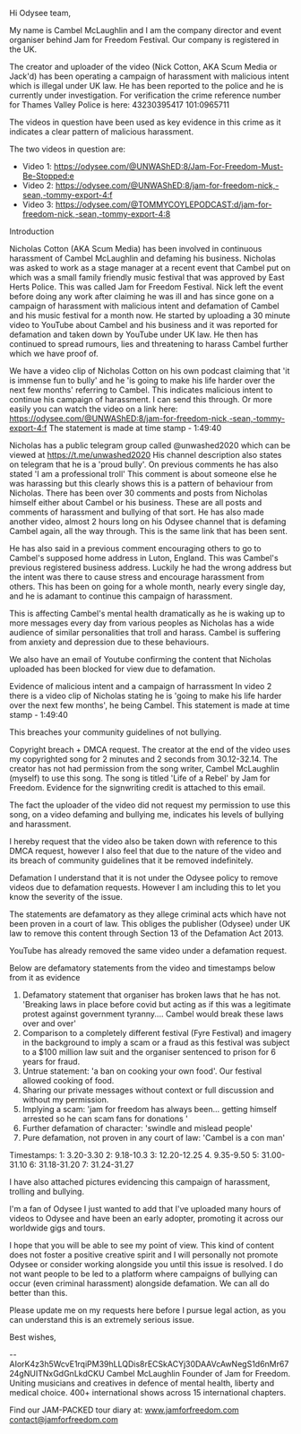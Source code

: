 Hi Odysee team,

My name is Cambel McLaughlin and I am the company director and event organiser behind Jam for Freedom Festival. Our company is registered in the UK.

The creator and uploader of the video (Nick Cotton, AKA Scum Media or Jack'd) has been operating a campaign of harassment with malicious intent which is illegal under UK law. He has been reported to the police and he is currently under investigation. For verification the crime reference number for Thames Valley Police is here: 43230395417 101:0965711

The videos in question have been used as key evidence in this crime as it indicates a clear pattern of malicious harassment.

The two videos in question are:
- Video 1: https://odysee.com/@UNWAShED:8/Jam-For-Freedom-Must-Be-Stopped:e
- Video 2: https://odysee.com/@UNWAShED:8/jam-for-freedom-nick,-sean,-tommy-export-4:f
- Video 3: https://odysee.com/@TOMMYCOYLEPODCAST:d/jam-for-freedom-nick,-sean,-tommy-export-4:8

Introduction

Nicholas Cotton (AKA Scum Media) has been involved in continuous harassment of Cambel McLaughlin and defaming his business. Nicholas was asked to work as a stage manager at a recent event that Cambel put on which was a small family friendly music festival that was approved by East Herts Police. This was called Jam for Freedom Festival. Nick left the event before doing any work after claiming he was ill and has since gone on a campaign of harassment with malicious intent and defamation of Cambel and his music festival for a month now. He started by uploading a 30 minute video to YouTube about Cambel and his business and it was reported for defamation and taken down by YouTube under UK law. He then has continued to spread rumours, lies and threatening to harass Cambel further which we have proof of.

We have a video clip of Nicholas Cotton on his own podcast claiming that 'it is immense fun to bully' and he 'is going to make his life harder over the next few months' referring to Cambel. This indicates malicious intent to continue his campaign of harassment. I can send this through. Or more easily you can watch the video on a link here: https://odysee.com/@UNWAShED:8/jam-for-freedom-nick,-sean,-tommy-export-4:f The statement is made at time stamp - 1:49:40

Nicholas has a public telegram group called @unwashed2020 which can be viewed at https://t.me/unwashed2020
His channel description also states on telegram that he is a 'proud bully'. On previous comments he has also stated 'I am a professional troll' This comment is about someone else he was harassing but this clearly shows this is a pattern of behaviour from Nicholas. There has been over 30 comments and posts from Nicholas himself either about Cambel or his business. These are all posts and comments of harassment and bullying of that sort. He has also made another video, almost 2 hours long on his Odysee channel that is defaming Cambel again, all the way through. This is the same link that has been sent.

He has also said in a previous comment encouraging others to go to Cambel's supposed home address in Luton, England. This was Cambel's previous registered business address. Luckily he had the wrong address but the intent was there to cause stress and encourage harassment from others. This has been on going for a whole month, nearly every single day, and he is adamant to continue this campaign of harassment.

This is affecting Cambel's mental health dramatically as he is waking up to more messages every day from various peoples as Nicholas has a wide audience of similar personalities that troll and harass. Cambel is suffering from anxiety and depression due to these behaviours.

We also have an email of Youtube confirming the content that Nicholas uploaded has been blocked for view due to defamation.

Evidence of malicious intent and a campaign of harrassment
In video 2 there is a video clip of Nicholas stating he is 'going to make his life harder over the next few months', he being Cambel. This statement is made at time stamp - 1:49:40

This breaches your community guidelines of not bullying.

Copyright breach + DMCA request.
The creator at the end of the video uses my copyrighted song for 2 minutes and 2 seconds from 30.12-32.14. The creator has not had permission from the song writer, Cambel McLaughlin (myself) to use this song. The song is titled 'Life of a Rebel' by Jam for Freedom. Evidence for the signwriting credit is attached to this email.

The fact the uploader of the video did not request my permission to use this song, on a video defaming and bullying me, indicates his levels of bullying and harassment.

I hereby request that the video also be taken down with reference to this DMCA request, however I also feel that due to the nature of the video and its breach of community guidelines that it be removed indefinitely.

Defamation
I understand that it is not under the Odysee policy to remove videos due to defamation requests. However I am including this to let you know the severity of the issue.

The statements are defamatory as they allege criminal acts which have not been proven in a court of law. This obliges the publisher (Odysee) under UK law to remove this content through Section 13 of the Defamation Act 2013.

YouTube has already removed the same video under a defamation request.

Below are defamatory statements from the video and timestamps below from it as evidence

1. Defamatory statement that organiser has broken laws that he has not. 'Breaking laws in place before covid but acting as if this was a legitimate protest against government tyranny.... Cambel would break these laws over and over'
2. Comparison to a completely different festival (Fyre Festival) and imagery in the background to imply a scam or a fraud as this festival was subject to a $100 million law suit and the organiser sentenced to prison for 6 years for fraud.
3. Untrue statement: 'a ban on cooking your own food'. Our festival allowed cooking of food.
4. Sharing our private messages without context or full discussion and without my permission.
5. Implying a scam: 'jam for freedom has always been... getting himself arrested so he can scam fans for donations '
6. Further defamation of character: 'swindle and mislead people'
7. Pure defamation, not proven in any court of law: 'Cambel is a con man'

Timestamps:
1: 3.20-3.30 2: 9.18-10.3 3: 12.20-12.25 4. 9.35-9.50 5: 31.00-31.10 6: 31.18-31.20
7: 31.24-31.27

I have also attached pictures evidencing this campaign of harassment, trolling and bullying.

I'm a fan of Odysee
I just wanted to add that I've uploaded many hours of videos to Odysee and have been an early adopter, promoting it across our worldwide gigs and tours.

I hope that you will be able to see my point of view. This kind of content does not foster a positive creative spirit and I will personally not promote Odysee or consider working alongside you until this issue is resolved. I do not want people to be led to a platform where campaigns of bullying can occur (even criminal harassment) alongside defamation. We can all do better than this.

Please update me on my requests here before I pursue legal action, as you can understand this is an extremely serious issue.

Best wishes,

--
AIorK4z3h5WcvE1rqiPM39hLLQDis8rECSkACYj30DAAVcAwNegS1d6nMr6724gNUITNxGdGnLkdCKU
Cambel McLaughlin
Founder of Jam for Freedom. Uniting musicians and creatives in defence of mental health, liberty and medical choice. 400+ international shows across 15 international chapters.

Find our JAM-PACKED tour diary at: www.jamforfreedom.com
contact@jamforfreedom.com
